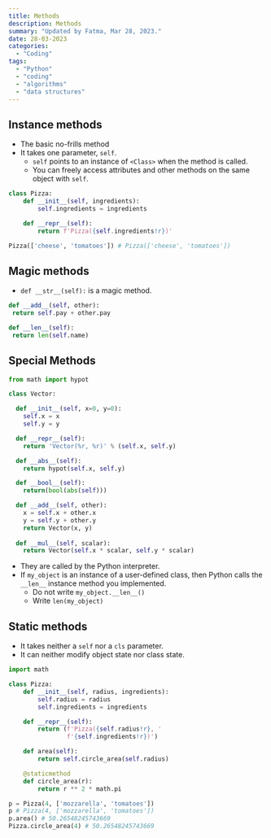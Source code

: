 ```yaml
---
title: Methods
description: Methods
summary: "Updated by Fatma, Mar 28, 2023."
date: 28-03-2023
categories:
  - "Coding"
tags:
  - "Python"
  - "coding"
  - "algorithms"
  - "data structures"
---
```

## Instance methods

- The basic no-frills method
- It takes one parameter, `self`.
  - `self` points to an instance of `<Class>` when the method is called.
  - You can freely access attributes and other methods on the same object with `self`.

```python
class Pizza:
    def __init__(self, ingredients):
        self.ingredients = ingredients

    def __repr__(self):
        return f'Pizza({self.ingredients!r})'

Pizza(['cheese', 'tomatoes']) # Pizza(['cheese', 'tomatoes'])
```

## Magic methods

- `def __str__(self):` is a magic method.

```python
def __add__(self, other):
 return self.pay + other.pay

def __len__(self):
 return len(self.name)
```

## Special Methods

```python
from math import hypot

class Vector:

  def __init__(self, x=0, y=0):
    self.x = x
    self.y = y

  def __repr__(self):
    return 'Vector(%r, %r)' % (self.x, self.y)

  def __abs__(self):
    return hypot(self.x, self.y)

  def __bool__(self):
    return(bool(abs(self)))

  def __add__(self, other):
    x = self.x + other.x
    y = self.y + other.y
    return Vector(x, y)
  
  def __mul__(self, scalar):
    return Vector(self.x * scalar, self.y * scalar)
```

- They are called by the Python interpreter.
- If `my_object` is an instance of a user-defined class, then Python calls the `__len__` instance method you implemented.
  - Do not write `my_object.__len__()`
  - Write `len(my_object)`

## Static methods

- It takes neither a `self` nor a `cls` parameter.
- It can neither modify object state nor class state.

```python
import math

class Pizza:
    def __init__(self, radius, ingredients):
        self.radius = radius
        self.ingredients = ingredients

    def __repr__(self):
        return (f'Pizza({self.radius!r}, '
                f'{self.ingredients!r})')

    def area(self):
        return self.circle_area(self.radius)

    @staticmethod
    def circle_area(r):
        return r ** 2 * math.pi

p = Pizza(4, ['mozzarella', 'tomatoes'])
p # Pizza(4, ['mozzarella', 'tomatoes'])
p.area() # 50.26548245743669
Pizza.circle_area(4) # 50.26548245743669
```
